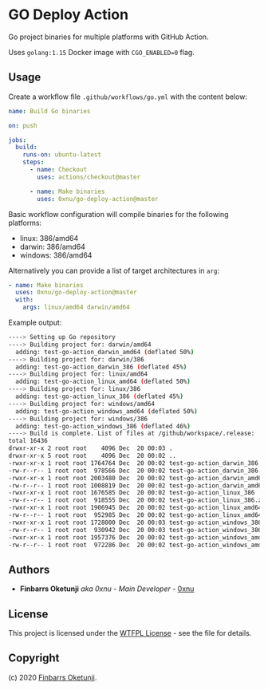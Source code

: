 # GO Deploy Action

Go project binaries for multiple platforms with GitHub Action.

Uses `golang:1.15` Docker image with `CGO_ENABLED=0` flag.

## Usage

Create a workflow file `.github/workflows/go.yml` with the content below:

```yml
name: Build Go binaries

on: push

jobs:
  build:
    runs-on: ubuntu-latest
    steps:
      - name: Checkout
        uses: actions/checkout@master

      - name: Make binaries
        uses: 0xnu/go-deploy-action@master
```

Basic workflow configuration will compile binaries for the following platforms:

- linux: 386/amd64
- darwin: 386/amd64
- windows: 386/amd64 

Alternatively you can provide a list of target architectures in `arg`:

```yml
- name: Make binaries
  uses: 0xnu/go-deploy-action@master
  with:
    args: linux/amd64 darwin/amd64
```

Example output:

```bash
----> Setting up Go repository
----> Building project for: darwin/amd64
  adding: test-go-action_darwin_amd64 (deflated 50%)
----> Building project for: darwin/386
  adding: test-go-action_darwin_386 (deflated 45%)
----> Building project for: linux/amd64
  adding: test-go-action_linux_amd64 (deflated 50%)
----> Building project for: linux/386
  adding: test-go-action_linux_386 (deflated 45%)
----> Building project for: windows/amd64
  adding: test-go-action_windows_amd64 (deflated 50%)
----> Building project for: windows/386
  adding: test-go-action_windows_386 (deflated 46%)
----> Build is complete. List of files at /github/workspace/.release:
total 16436
drwxr-xr-x 2 root root    4096 Dec  20 00:03 .
drwxr-xr-x 5 root root    4096 Dec  20 00:02 ..
-rwxr-xr-x 1 root root 1764764 Dec  20 00:02 test-go-action_darwin_386
-rw-r--r-- 1 root root  978566 Dec  20 00:02 test-go-action_darwin_386.zip
-rwxr-xr-x 1 root root 2003480 Dec  20 00:02 test-go-action_darwin_amd64
-rw-r--r-- 1 root root 1008819 Dec  20 00:02 test-go-action_darwin_amd64.zip
-rwxr-xr-x 1 root root 1676585 Dec  20 00:02 test-go-action_linux_386
-rw-r--r-- 1 root root  918555 Dec  20 00:02 test-go-action_linux_386.zip
-rwxr-xr-x 1 root root 1906945 Dec  20 00:02 test-go-action_linux_amd64
-rw-r--r-- 1 root root  952985 Dec  20 00:02 test-go-action_linux_amd64.zip
-rwxr-xr-x 1 root root 1728000 Dec  20 00:03 test-go-action_windows_386
-rw-r--r-- 1 root root  930942 Dec  20 00:03 test-go-action_windows_386.zip
-rwxr-xr-x 1 root root 1957376 Dec  20 00:02 test-go-action_windows_amd64
-rw-r--r-- 1 root root  972286 Dec  20 00:02 test-go-action_windows_amd64.zip
```

## Authors

- **Finbarrs Oketunji** _aka 0xnu_ - _Main Developer_ - [0xnu](https://github.com/0xnu)

## License

This project is licensed under the [WTFPL License](LICENSE) - see the file for details.

## Copyright

(c) 2020 [Finbarrs Oketunji](https://finbarrs.eu).


